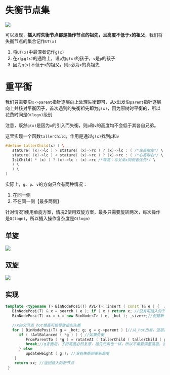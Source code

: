 
# 失衡节点集

![](https://pic.imgdb.cn/item/623458bb5baa1a80ab24c780.jpg)

可以发现，**插入时失衡节点都是操作节点的祖先，且高度不低于`x`的祖父**，我们将失衡节点的集合记作`UT(x)`

1. 将`UT(x)`中最深者记作`g(x)`
2. 在`x`与`g(x)`的通路上，设`p`为`g(x)`的孩子，`v`是`p`的孩子
3. 因为`g(x)`不低于`x`的祖父，则`p`必为`x`的真祖先

# 重平衡
我们只需要沿`x->parent`指针逐层向上处理失衡即可，从x出发沿`parent`指针逐层向上并核对平衡因子，首次遇到的失衡祖先即为`g(x)`，因为原树时平衡的，所以花费时间是`O(logn)`级别

注意，既然`g(x)`是因为`x`的引入而失衡，则`p`和`v`的高度均不会低于其各自兄弟。

这里实现一个函数`tallerChild`，作用是通过`g(x)`找到`p`和`v`
```c++
#define tallerChild(x) ( \ 
   stature( (x)->lc ) > stature( (x)->rc ) ? (x)->lc : ( /*左高取左*/ \ 
   stature( (x)->lc ) < stature( (x)->rc ) ? (x)->rc : ( /*右高取右*/ \ 
   IsLChild( * (x) ) ? (x)->lc : (x)->rc /*等高：与父亲x同侧者优先*/ \ 
   ) \ 
   ) \ 
) 
```

实际上，`g`、`p`、`v`的方向只会有两种情况：
1. 在同一侧
2. 不在同一侧【最多两侧】

针对情况1使用单旋方案，情况2使用双旋方案，最多只需要旋转两次，每次操作是`O(logn)`，所以插入操作复杂度是`O(logn)`

## 单旋

![](https://pic.imgdb.cn/item/62359e745baa1a80ab2649bb.jpg)

## 双旋

![](https://pic.imgdb.cn/item/62359e9e5baa1a80ab26a19c.jpg)

## 实现
```c++
template <typename T> BinNodePosi(T) AVL<T>::insert ( const T& e ) {  //将关键码插入AVL树中
   BinNodePosi(T) & x = search ( e ); if ( x ) return x; //没有可插入的节点则直接退出
   BinNodePosi(T) xx = x = new BinNode<T> ( e, _hot ); _size++;//创建新节点
   
   //x的父节点_hot增高可能导致祖先失衡
   for ( BinNodePosi(T) g = _hot; g; g = g->parent ) {//从_hot出发，逐层检查祖先
      if ( !AvlBalanced ( *g ) ) { //如果失衡
         FromParentTo ( *g ) = rotateAt ( tallerChild ( tallerChild ( g ) ) ); //旋转后接入子树
         break;//g复衡后，子树高度必然复原，祖先元素也一样，所以不需要调整高度，直接结束 
      } else 
         updateHeight ( g ); //没有失衡则更新高度
    } 
    return xx; //返回插入的新节点
 } 
```